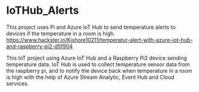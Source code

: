 # IoTHub_Alerts
This project uses Pi and Azure IoT Hub to send temperature alerts to devices if the temperature in a room is high. https://www.hackster.io/Kishore10211/temperatur-alert-with-azure-iot-hub-and-raspberry-pi2-d5f904

This IoT project using Azure IoT Hub and a Raspberry Pi2 device sending temperature data. IoT Hub is used to collect temperature sensor data from the raspberry pi, and to notify the device back when temperature in a room is high with the help of Azure Stream Analytic, Event Hub and Cloud services.
